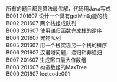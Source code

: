 所有的题目都是算法最优解，代码用Java写成<br/>
B001    201607  设计一个具有getMin功能的栈<br/>
B002    201607  两个栈组成队列<br/>
B003    201607  使用递归函数完成栈的逆序<br/>
B004    201607  宠物队列<br/>
B005    201607  用一个栈实现另一个栈的排序<br/>
B006    201607  汉诺塔问题，递归和非递归<br/>
B007	201607	生成窗口最大值数组<br/>
B008	201607	构造数组的MaxTree<br/>
B009	201607	leetcode001<br/>
